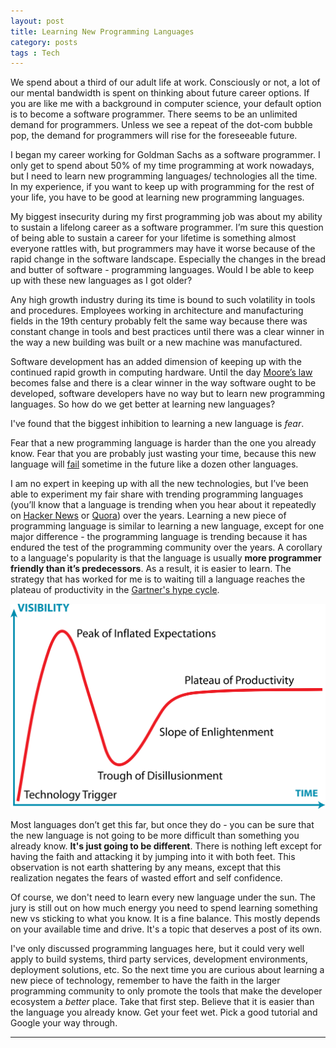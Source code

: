 ```yaml
---
layout: post
title: Learning New Programming Languages
category: posts
tags : Tech
---
```


We spend about a third of our adult life at work. Consciously or not, a lot of our mental bandwidth is spent on thinking about future career options. If you are like me with a background in computer science, your default option is to become a software programmer. There seems to be an unlimited demand for programmers. Unless we see a repeat of the dot-com bubble pop, the demand for programmers will rise for the foreseeable future. 

I began my career working for Goldman Sachs as a software programmer. I only get to spend about 50% of my time programming at work nowadays, but I need to learn new programming languages/ technologies all the time. In my experience, if you want to keep up with programming for the rest of your life, you have to be good at learning new programming languages.

My biggest insecurity during my first programming job was about my ability to sustain a lifelong career as a software programmer. I’m sure this question of being able to sustain a career for your lifetime is something almost everyone rattles with, but programmers may have it worse because of the rapid change in the software landscape. Especially the changes in the bread and butter of software - programming languages. Would I be able to keep up with these new languages as I got older?

Any high growth industry during its time is bound to such volatility in tools and procedures. Employees working in architecture and manufacturing fields in the 19th century probably felt the same way because there was constant change in tools and best practices until there was a clear winner in the way a new building was built or a new machine was manufactured.

Software development has an added dimension of keeping up with the continued rapid growth in computing hardware. Until the day <a href= "http://en.wikipedia.org/wiki/Moore%27s_law">Moore’s law</a> becomes false and there is a clear winner in the way software ought to be developed, software developers have no way but to learn new programming languages. So how do we get better at learning new languages?

I've found that the biggest inhibition to learning a new language is <i>fear</i>.

Fear that a new programming language is harder than the one you already know. Fear that you are probably just wasting your time, because this new language will <a href = "http://locklessinc.com/articles/why_lisp_failed/">fail</a> sometime in the future like a dozen other languages. 

I am no expert in keeping up with all the new technologies, but I’ve been able to experiment my fair share with trending programming languages (you’ll know that a language is trending when you hear about it repeatedly on <a href ="https://news.ycombinator.com/">Hacker News</a> or <a href= "http://www.quora.com/Is-Go-golang-gaining-momentum">Quora</a>) over the years. Learning a new piece of programming language is similar to learning a new language, except for one major difference -  the programming language is trending because it has endured the test of the programming community over the years. A corollary to a language's popularity is that the language is usually <b>more programmer friendly than it’s predecessors</b>. As a result, it is easier to learn. The strategy that has worked for me is to waiting till a language reaches the plateau of productivity in the <a href= "http://en.wikipedia.org/wiki/Hype_cycle">Gartner's hype cycle</a>.

<center><img src="/images/blog/newlang/Gartner_Hype_Cycle.png"/></center> 

Most languages don’t get this far, but once they do - you can be sure that the new language is not going to be more difficult than something you already know. <b>It's just going to be different</b>. There is nothing left except for having the faith and attacking it by jumping into it with both feet. This observation is not earth shattering by any means, except that this realization negates the fears of wasted effort and self confidence. 

Of course, we don't need to learn every new language under the sun. The jury is still out on how much energy you need to spend learning something new vs sticking to what you know. It is a fine balance. This mostly depends on your available time and drive. It's a topic that deserves a post of its own.

I've only discussed programming languages here, but it could very well apply to build systems, third party services, development environments, deployment solutions, etc. So the next time you are curious about learning a new piece of technology, remember to have the faith in the larger programming community to only promote the tools that make the developer ecosystem a <i>better</i> place. Take that first step. Believe that it is easier than the language you already know. Get your feet wet. Pick a good tutorial and Google your way through.


---


